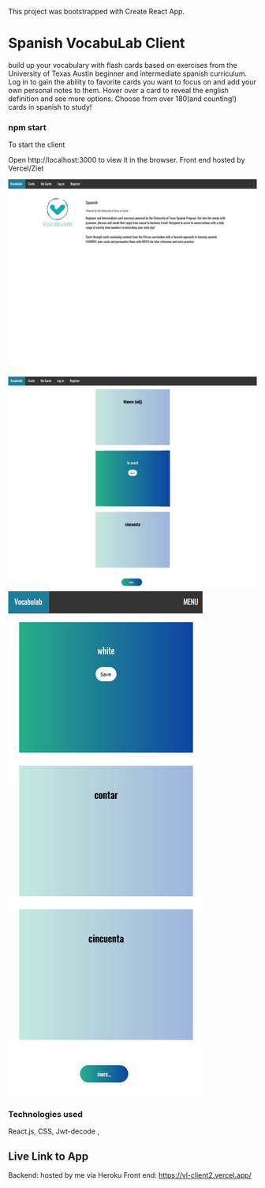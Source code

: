 This project was bootstrapped with Create React App.

# Spanish VocabuLab Client

build up your vocabulary with flash cards based on exercises from the University of Texas Austin beginner and intermediate spanish curriculum. Log in to gain the ability
to favorite cards you want to focus on and add your own personal notes to them. Hover over a card to reveal the english definition and see more options.
Choose from over 180(and counting!) cards in spanish to study!

### npm start

To start the client

Open http://localhost:3000 to view it in the browser.
Front end hosted by Vercel/Ziet

![](public/img/1.png)
![](public/img/2.png)
![](public/img/3.png)

### Technologies used

React.js, CSS, Jwt-decode ,

## Live Link to App

Backend: hosted by me via Heroku
Front end: https://vl-client2.vercel.app/
